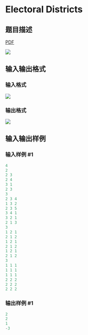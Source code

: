 # Electoral Districts

## 题目描述

[problemUrl]: https://uva.onlinejudge.org/index.php?option=com_onlinejudge&Itemid=8&category=117&page=show_problem&problem=2893

[PDF](https://uva.onlinejudge.org/external/117/p11793.pdf)

![](https://cdn.luogu.com.cn/upload/vjudge_pic/UVA11793/07eec1077be8adae14a6e9b86cfca17100c86d7d.png)

## 输入输出格式

### 输入格式

![](https://cdn.luogu.com.cn/upload/vjudge_pic/UVA11793/637cb6708f1644cf3c2e9411e99c2e50d869e7cb.png)

### 输出格式

![](https://cdn.luogu.com.cn/upload/vjudge_pic/UVA11793/e7cb5a722b4153120982565eca9a3f091c6eceda.png)

## 输入输出样例

### 输入样例 #1

```cpp
4
2
2 3
2 4
3 1
2 3
3
2 3 4
1 3 2
2 3 5
3 4 1
3 2 1
2 1 3
3
1 2 1
2 1 2
1 2 1
2 1 2
1 2 1
2 1 2
3
1 1 1
1 1 1
1 1 1
2 2 2
2 2 2
2 2 2
```


### 输出样例 #1

```cpp
2
2
1
-3
```


